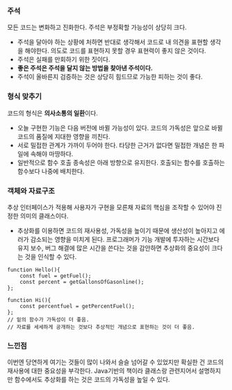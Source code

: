 ### 주석

모든 코드는 변화하고 진화한다. 주석은 부정확할 가능성이 상당히 크다.

- 주석을 달아야 하는 상황에 처하면 반대로 생각해서 코드로 내 의견을 표현할 생각을 해야한다. 의도로 코드를 표현하지 못할 경우 표현력이 좋지 않은 것이다.
- 주석은 실패를 만회하기 위한 짓이다.
- **좋은 주석은 주석을 달지 않는 방법을 찾아낸 주석이다.**
- 주석이 올바른지 검증하는 것은 상당히 힘드므로 가능한 피하는 것이 좋다.

### 형식 맞추기

코드의 형식은 **의사소통의 일환**이다.

- 오늘 구현한 기능은 다음 버전에 바뀔 가능성이 있다. 코드의 가독성은 앞으로 바뀔 코드의 품질에 지대한 영향을 끼친다.
- 서로 밀접한 관계가 가까이 두어야 한다. 타당한 근거가 없다면 밀접한 개념은 한 파일에 속해야 마땅하다.
- 일반적으로 함수 호출 종속성은 아래 방향으로 유지한다. 호출되는 함수를 호출하는 함수보다 나중에 배치한다.

### 객체와 자료구조

추상 인터페이스가 적용해 사용자가 구현을 모른채 자료의 핵심을 조작할 수 있어야 진정한 의미의 클래스이다.

- 추상화를 이용하면 코드의 재사용성, 가독성을 높이기 때문에 생산성이 높아지고 에러가 감소되는 영향을 미치게 된다. 프로그래머가 기능 개발에 투자하는 시간보다 유지 보수, 버그 해결에 많은 시간을 쓴다는 것을 감안하면 추상화의 중요성이 크다는 것을 인식할 수 있다.

```tsx
function Hello(){
	const fuel = getFuel();
	const percent = getGallonsOfGasonline();
};

function Hi(){
	const percentfuel = getPercentFuel();
};
// 밑의 함수가 가독성이 더 좋음.
// 자료를 세세하게 공개하는 것보다 추상적인 개념으로 표현하는 것이 더 좋음.
```

### 느낀점
이번엔 당연하게 여기는 것들이 많이 나와서 슬슬 넘어갈 수 있었지만 확실한 건 코드의 재사용에 대한 중요성을 부각한다.
Java기반의 책이라 클래스랑 관련지어서 설명하지만 함수에서도 추상화를 하는 것은 코드의 가독성을 높일 수 있다.
